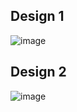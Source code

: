 ## Design 1

![image](https://github.com/HammadRafique29/Pyqt-Splash-Screen/assets/112252001/37b891e3-4cb9-4353-ae27-ecbba72653b1)

## Design 2

![image](https://github.com/HammadRafique29/Pyqt-Splash-Screen/assets/112252001/31de6db5-8780-4aee-9e8d-0507642940d7)
